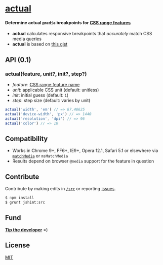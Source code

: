 # [actual](../../)

#### Determine actual `@media` breakpoints for [CSS <b>range</b> features](http://dev.w3.org/csswg/mediaqueries4/#media-descriptor-table)

- <b>actual</b> calculates responsive breakpoints that <em>accurately</em> match CSS media queries
- <b>actual</b> is based on [this gist](https://gist.github.com/ryanve/7924792)

## API (0.1)

### actual(feature, unit?, init?, step?)

- <var>feature</var>: [CSS range feature name](http://dev.w3.org/csswg/mediaqueries4/#media-descriptor-table)
- <var>unit</var>: applicable CSS unit (default: unitless)
- <var>init</var>: initial guess (default: `1`)
- <var>step</var>: step size (default: varies by unit)

```js
actual('width', 'em') // => 87.40625
actual('device-width', 'px') // => 1440
actual('resolution', 'dpi') // => 96
actual('color') // => 10
```

## Compatibility

- Works in Chrome 9+, FF6+, IE9+, Opera 12.1, Safari 5.1 or elsewhere via [`matchMedia`](https://developer.mozilla.org/en-US/docs/Web/API/Window.matchMedia#Browser_compatibility) or `msMatchMedia`
- Results depend on browser `@media` support for the feature in question

## Contribute

Contribute by making edits in [`/src`](./src) or reporting [issues](../../issues).

```sh
$ npm install
$ grunt jshint:src
```

## Fund

<b>[Tip the developer](https://www.gittip.com/ryanve/)</b> =)

## License

[MIT](LICENSE)
